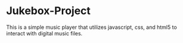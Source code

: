 # Jukebox-Project

This is a simple music player that utilizes javascript, css, and html5 to interact with digital music files. 
